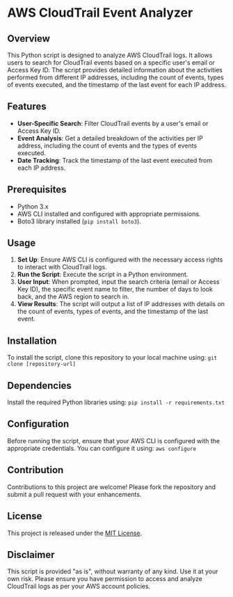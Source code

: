 # AWS CloudTrail Event Analyzer

## Overview
This Python script is designed to analyze AWS CloudTrail logs. It allows users to search for CloudTrail events based on a specific user's email or Access Key ID. The script provides detailed information about the activities performed from different IP addresses, including the count of events, types of events executed, and the timestamp of the last event for each IP address.

## Features
- **User-Specific Search**: Filter CloudTrail events by a user's email or Access Key ID.
- **Event Analysis**: Get a detailed breakdown of the activities per IP address, including the count of events and the types of events executed.
- **Date Tracking**: Track the timestamp of the last event executed from each IP address.

## Prerequisites
- Python 3.x
- AWS CLI installed and configured with appropriate permissions.
- Boto3 library installed (`pip install boto3`).

## Usage
1. **Set Up**: Ensure AWS CLI is configured with the necessary access rights to interact with CloudTrail logs.
2. **Run the Script**: Execute the script in a Python environment.
3. **User Input**: When prompted, input the search criteria (email or Access Key ID), the specific event name to filter, the number of days to look back, and the AWS region to search in.
4. **View Results**: The script will output a list of IP addresses with details on the count of events, types of events, and the timestamp of the last event.

## Installation
To install the script, clone this repository to your local machine using:
`git clone [repository-url]`

## Dependencies
Install the required Python libraries using:
`pip install -r requirements.txt`

## Configuration
Before running the script, ensure that your AWS CLI is configured with the appropriate credentials. You can configure it using:
`aws configure`

## Contribution
Contributions to this project are welcome! Please fork the repository and submit a pull request with your enhancements.

## License
This project is released under the [MIT License](LICENSE).

## Disclaimer
This script is provided "as is", without warranty of any kind. Use it at your own risk. Please ensure you have permission to access and analyze CloudTrail logs as per your AWS account policies.

